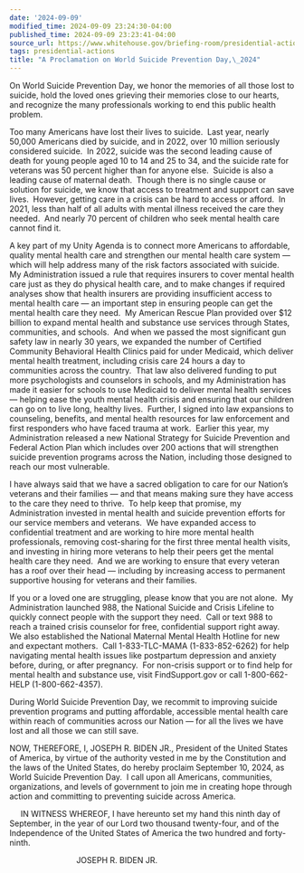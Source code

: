 ```yaml
---
date: '2024-09-09'
modified_time: 2024-09-09 23:24:30-04:00
published_time: 2024-09-09 23:23:41-04:00
source_url: https://www.whitehouse.gov/briefing-room/presidential-actions/2024/09/09/world-suicide-prevention-day-2024/
tags: presidential-actions
title: "A Proclamation on World Suicide Prevention Day,\_2024"
---
```

 
On World Suicide Prevention Day, we honor the memories of all those lost
to suicide, hold the loved ones grieving their memories close to our
hearts, and recognize the many professionals working to end this public
health problem. 

Too many Americans have lost their lives to suicide.  Last year, nearly
50,000 Americans died by suicide, and in 2022, over 10 million seriously
considered suicide.  In 2022, suicide was the second leading cause of
death for young people aged 10 to 14 and 25 to 34, and the suicide rate
for veterans was 50 percent higher than for anyone else.  Suicide is
also a leading cause of maternal death.  Though there is no single cause
or solution for suicide, we know that access to treatment and support
can save lives.  However, getting care in a crisis can be hard to access
or afford.  In 2021, less than half of all adults with mental illness
received the care they needed.  And nearly 70 percent of children who
seek mental health care cannot find it.

A key part of my Unity Agenda is to connect more Americans to
affordable, quality mental health care and strengthen our mental health
care system — which will help address many of the risk factors
associated with suicide.  My Administration issued a rule that requires
insurers to cover mental health care just as they do physical health
care, and to make changes if required analyses show that health insurers
are providing insufficient access to mental health care — an important
step in ensuring people can get the mental health care they need.  My
American Rescue Plan provided over $12 billion to expand mental health
and substance use services through States, communities, and schools. 
And when we passed the most significant gun safety law in nearly 30
years, we expanded the number of Certified Community Behavioral Health
Clinics paid for under Medicaid, which deliver mental health treatment,
including crisis care 24 hours a day to communities across the country. 
That law also delivered funding to put more psychologists and counselors
in schools, and my Administration has made it easier for schools to use
Medicaid to deliver mental health services — helping ease the youth
mental health crisis and ensuring that our children can go on to live
long, healthy lives.  Further, I signed into law expansions to
counseling, benefits, and mental health resources for law enforcement
and first responders who have faced trauma at work.  Earlier this year,
my Administration released a new National Strategy for Suicide
Prevention and Federal Action Plan which includes over 200 actions that
will strengthen suicide prevention programs across the Nation, including
those designed to reach our most vulnerable.

I have always said that we have a sacred obligation to care for our
Nation’s veterans and their families — and that means making sure they
have access to the care they need to thrive.  To help keep that promise,
my Administration invested in mental health and suicide prevention
efforts for our service members and veterans.  We have expanded access
to confidential treatment and are working to hire more mental health
professionals, removing cost-sharing for the first three mental health
visits, and investing in hiring more veterans to help their peers get
the mental health care they need.  And we are working to ensure that
every veteran has a roof over their head — including by increasing
access to permanent supportive housing for veterans and their families. 

If you or a loved one are struggling, please know that you are not
alone.  My Administration launched 988, the National Suicide and Crisis
Lifeline to quickly connect people with the support they need.  Call or
text 988 to reach a trained crisis counselor for free, confidential
support right away.  We also established the National Maternal Mental
Health Hotline for new and expectant mothers.  Call 1-833-TLC-MAMA
(1-833-852-6262) for help navigating mental health issues like
postpartum depression and anxiety before, during, or after pregnancy.
 For non-crisis support or to find help for mental health and substance
use, visit FindSupport.gov or call 1-800-662-HELP (1-800-662-4357).

During World Suicide Prevention Day, we recommit to improving suicide
prevention programs and putting affordable, accessible mental health
care within reach of communities across our Nation — for all the lives
we have lost and all those we can still save.

NOW, THEREFORE, I, JOSEPH R. BIDEN JR., President of the United States
of America, by virtue of the authority vested in me by the Constitution
and the laws of the United States, do hereby proclaim September 10,
2024, as World Suicide Prevention Day.  I call upon all Americans,
communities, organizations, and levels of government to join me in
creating hope through action and committing to preventing suicide across
America.

     IN WITNESS WHEREOF, I have hereunto set my hand this ninth day of
September, in the year of our Lord two thousand twenty-four, and of the
Independence of the United States of America the two hundred and
forty-ninth.

                              JOSEPH R. BIDEN JR.

